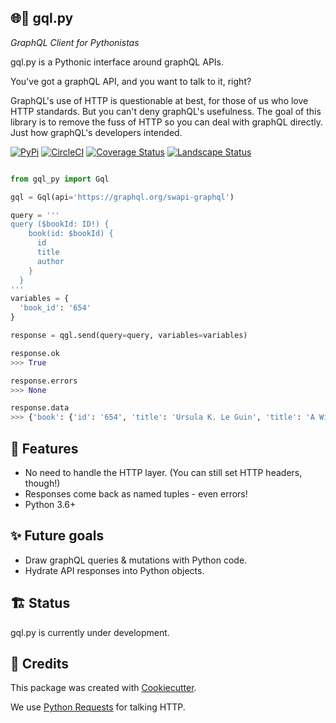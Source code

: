 🌐🐍 gql.py
-------

_GraphQL Client for Pythonistas_

gql.py is a Pythonic interface around graphQL APIs.

You've got a graphQL API, and you want to talk to it, right?

GraphQL's use of HTTP is questionable at best, for those of us who love HTTP standards. But you can't deny graphQL's usefulness. The goal of this library is to remove the fuss of HTTP so you can deal with graphQL directly. Just how graphQL's developers intended.

[![PyPi][pypi-image]][pypi-link]
[![CircleCI][circle-image]][circle-link]
[![Coverage Status][codecov-image]][codecov-link]
[![Landscape Status][landscape-image]][landscape-link]

```python

from gql_py import Gql

gql = Gql(api='https://graphql.org/swapi-graphql')

query = '''
query ($bookId: ID!) {
    book(id: $bookId) {
      id
      title
      author
    }
  }
'''
variables = {
  'book_id': '654'
}

response = qgl.send(query=query, variables=variables)

response.ok
>>> True

response.errors
>>> None

response.data
>>> {'book': {'id': '654', 'title': 'Ursula K. Le Guin', 'title': 'A Wizard of Earthsea'}}

```

📖 Features
--------

- No need to handle the HTTP layer. (You can still set HTTP headers, though!)
- Responses come back as named tuples - even errors!
- Python 3.6+

✨ Future goals
---------------

- Draw graphQL queries & mutations with Python code.
- Hydrate API responses into Python objects.

🏗 Status
----------

gql.py is currently under development.


🎥 Credits
---------

This package was created with [Cookiecutter](https://github.com/audreyr/cookiecutter).

We use [Python Requests](http://docs.python-requests.org/en/master/) for talking HTTP.


[pypi-image]: https://img.shields.io/pypi/v/gql_py.svg
[pypi-link]: https://pypi.python.org/pypi/gql_py
[pypi-dl-image]: https://img.shields.io/pypi/dm/gql_py.png
[circle-image]: https://circleci.com/gh/phalt/gql_py/tree/master.svg?style=svg
[circle-link]: https://circleci.com/gh/phalt/gql_py/tree/master
[codecov-image]: https://codecov.io/gh/phalt/gql_py/branch/master/graph/badge.svg?token=T9mYPv0Ep2
[codecov-link]: http://codecov.io/github/phalt/gql_py?branch=master
[landscape-image]: https://landscape.io/github/phalt/gql_py/master/landscape.svg?style=flat&badge_auth_token=0cce4803ec014cf4ad889498bba7e7e7
[landscape-link]: https://landscape.io/github/phalt/gql_py/master
